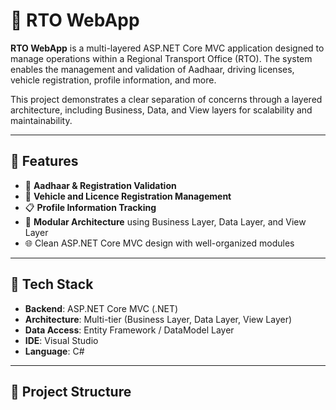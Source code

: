 # 🚗 RTO WebApp

**RTO WebApp** is a multi-layered ASP.NET Core MVC application designed to manage operations within a Regional Transport Office (RTO). The system enables the management and validation of Aadhaar, driving licenses, vehicle registration, profile information, and more.

This project demonstrates a clear separation of concerns through a layered architecture, including Business, Data, and View layers for scalability and maintainability.

---

## 🧭 Features

- 🔐 **Aadhaar & Registration Validation**
- 🚙 **Vehicle and Licence Registration Management**
- 📋 **Profile Information Tracking**
- 🏢 **Modular Architecture** using Business Layer, Data Layer, and View Layer
- 🌐 Clean ASP.NET Core MVC design with well-organized modules

---

## 🧰 Tech Stack

- **Backend**: ASP.NET Core MVC (.NET)
- **Architecture**: Multi-tier (Business Layer, Data Layer, View Layer)
- **Data Access**: Entity Framework / DataModel Layer
- **IDE**: Visual Studio
- **Language**: C#

---

## 📂 Project Structure

